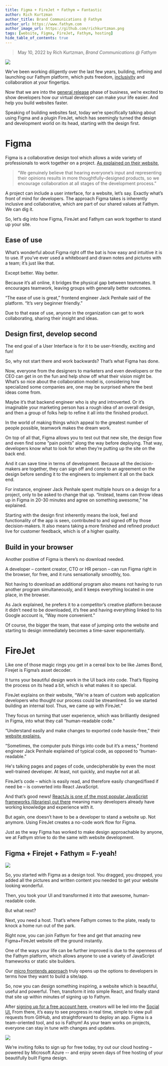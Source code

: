 ```yaml
---
title: Figma + FireJet + Fathym = Fantastic
author: Rich Kurtzman
author_title: Brand Communications @ Fathym
author_url: https://www.fathym.com
author_image_url: https://github.com/richkurtzman.png
tags: [website, Figma, FireJet, Fathym, hosting]
hide_table_of_contents: true
---
```


> May 10, 2022 by Rich Kurtzman, _Brand Communications @ Fathym_

![](https://www.fathym.com/img/figmaf.png)

We’ve been working diligently over the last few years, building, refining and launching our Fathym platform, which puts freedom, [inclusivity](https://www.fathym.com/blog/articles/2022/may/2022-05-02-core-values-inclusivity-introduction) and collaboration at your fingertips. 

Now that we are into the [general release](https://www.fathym.com/blog/articles/2022/april/2022-04-28-general-release-blog) phase of business, we’re excited to show developers how our virtual developer can make your life easier. And help you build websites faster.  

Speaking of building websites fast, today we’re specifically talking about using Figma and a plugin FireJet, which has seemingly turned the design and development world on its head, starting with the design first. 

# Figma  

Figma is a collaborative design tool which allows a wide variety of professionals to work together on a project. [As explained on their website](https://www.figma.com/blog/inside-figma-enterprise-explained/),  

>“We genuinely believe that hearing everyone’s input and representing their opinions results in more thoughtfully-designed products, so we encourage collaboration at all stages of the development process.” 

A project can include a user interface, for a website, let’s say. Exactly what’s front of mind for developers. The approach Figma takes is inherently inclusive and collaborative, which are part of our shared values at Fathym. We can dig it.  

So, let’s dig into how Figma, FireJet and Fathym can work together to stand up your site.  

## Ease of use 

What’s wonderful about Figma right off the bat is how easy and intuitive it is to use. If you’ve ever used a whiteboard and drawn notes and pictures with a team; it’s just like that.  

Except better. Way better. 

Because it’s all online, it bridges the physical gap between teammates. It encourages teamwork, leaving groups with generally better outcomes.  

“The ease of use is great,” frontend engineer Jack Penhale said of the platform. “It’s very beginner friendly.” 

Due to that ease of use, anyone in the organization can get to work collaborating, sharing their insight and ideas.  

## Design first, develop second 

The end goal of a User Interface is for it to be user-friendly, exciting and fun!  

So, why not start there and work backwards? That’s what Figma has done.  

Now, everyone from the designers to marketers and even developers or the CEO can get in on the fun and help show off what their vision might be. What’s so nice about the collaboration model is, considering how specialized some companies are, one may be surprised where the best ideas come from.  

Maybe it’s that backend engineer who is shy and introverted. Or it’s imaginable your marketing person has a rough idea of an overall design, and then a group of folks help to refine it all into the finished product.  

In the world of making things which appeal to the greatest number of people possible, teamwork makes the dream work.  

On top of all that, Figma allows you to test out that new site, the design flow and even find some “pain points” along the way before deploying. That way, developers know what to look for when they’re putting up the site on the back end.  

And it can save time in terms of development. Because all the decision-makers are together, they can sign off and come to an agreement on the design before sending it to the engineers to implement it all on the back end.  

For instance, engineer Jack Penhale spent multiple hours on a design for a project, only to be asked to change that up. “Instead, teams can throw ideas up in Figma in 20-30 minutes and agree on something awesome,” he explained. 

Starting with the design first inherently means the look, feel and functionality of the app is seen, contributed to and signed off by those decision-makers. It also means taking a more finished and refined product live for customer feedback, which is of a higher quality.  

## Build in your browser  

Another positive of Figma is there’s no download needed.  

A developer – content creator, CTO or HR person – can run Figma right in the browser, for free, and it runs sensationally smoothly, too.  

Not having to download an additional program also means not having to run another program simultaneously, and it keeps everything located in one place, in the browser. 

As Jack explained, he prefers it to a competitor’s creative platform because it didn’t need to be downloaded, it’s free and having everything linked to his Google account is, “Way more convenient.”  

Of course, the bigger the team, that ease of jumping onto the website and starting to design immediately becomes a time-saver exponentially.

# FireJet  

Like one of those magic rings you get in a cereal box to be like James Bond, Firejet is Figma’s asset decoder.  

It turns your beautiful design work in the UI back _into_ code. That’s flipping the process on its head a bit, which is what makes it so special.  

FireJet explains on their website, “We're a team of custom web application developers who thought our process could be streamlined. So we started building an internal tool. Thus, we came up with FireJet.” 

They focus on turning that user experience, which was brilliantly designed in Figma, into what they call “human-readable code.” 

“Understand easily and make changes to exported code hassle-free,” their [website explains.](https://www.firejet.io) 

“Sometimes, the computer puts things into code but it’s a mess,” frontend engineer Jack Penhale explained of typical code, as opposed to “human-readable.” 

He's talking pages and pages of code, undecipherable by even the most well-trained developer. At least, not quickly, and maybe not at all. 

FireJet’s code – which is easily read, and therefore easily changed/fixed if need be – is converted into React JavaScript.  

And that’s good news! [ReactJs is one of the most popular JavaScript frameworks (libraries) out there](https://www.fathym.com/blog/articles/2022/april/2022-04-13-micro-frontend-popularity) meaning many developers already have working knowledge and experience with it.  

But again, one doesn’t have to be a developer to stand a website up. Not anymore. Using FireJet creates a no-code work flow for Figma.  

Just as the way Figma has worked to make design approachable by anyone, we at Fathym strive to do the same with website development.  

## Figma + Firejet + Fathym = F-yeah! 
![](https://www.fathym.com/img/figmafirejetfathymlogos.png)

So, you started with Figma as a design tool. You dragged, you dropped, you added all the pictures and written content you needed to get your website looking wonderful. 

Then, you took your UI and transformed it into that awesome, human-readable code. 

But what next? 

Next, you need a host. That’s where Fathym comes to the plate, ready to knock a home run out of the park.  

Right now, you can join Fathym for free and get that amazing new Figma+FireJet website off the ground instantly.  

One of the ways your life can be further improved is due to the openness of the Fathym platform, which allows anyone to use a variety of JavaScript frameworks or static site builders. 

Our [micro frontends approach](https://www.fathym.com/blog/articles/2022/march/2022-03-14-a-simple-micro-frontends-explainer) truly opens up the options to developers in terms how they want to build a site/app.  

So, now you can design something inspiring, a website which is beautiful, useful and powerful. Then, transform it into simple React, and finally stand that site up within minutes of signing up to Fathym. 

After [signing up for a free account here,](https://www.fathym.com/dashboard) creators will be led into the [Social UI.](https://www.fathym.com/blog/articles/2022/march/2022-03-02-introducing-fathyms-social-ui) From there, it’s easy to see progress in real time, simple to view pull requests from GitHub, and straightforward to deploy an app. Figma is a team-oriented tool, and so is Fathym! As your team works on projects, everyone can stay in tune with changes and updates.  

![](https://www.fathym.com/img/socialuifigma.png)

We’re inviting folks to sign up for free today, try out our cloud hosting – powered by Microsoft Azure -- and enjoy seven days of free hosting of your beautifully built Figma design.  